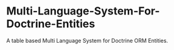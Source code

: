 Multi-Language-System-For-Doctrine-Entities
===========================================

A table based Multi Language System for Doctrine ORM Entities.
